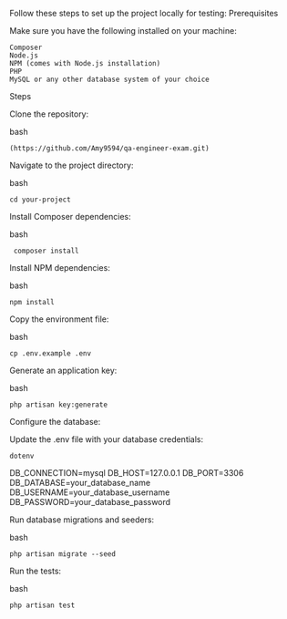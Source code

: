 Follow these steps to set up the project locally for testing:
Prerequisites

Make sure you have the following installed on your machine:

    Composer
    Node.js
    NPM (comes with Node.js installation)
    PHP
    MySQL or any other database system of your choice

Steps

 Clone the repository:

 bash

    (https://github.com/Amy9594/qa-engineer-exam.git)

Navigate to the project directory:

bash 

    cd your-project

Install Composer dependencies:

 bash
 
     composer install

 Install NPM dependencies:

 bash    
            
	npm install

Copy the environment file:

bash

    cp .env.example .env

Generate an application key:

bash

    php artisan key:generate

Configure the database:

Update the .env file with your database credentials:

    dotenv

DB_CONNECTION=mysql
DB_HOST=127.0.0.1
DB_PORT=3306
DB_DATABASE=your_database_name
DB_USERNAME=your_database_username
DB_PASSWORD=your_database_password

Run database migrations and seeders:

bash

    php artisan migrate --seed

Run the tests:

bash

    php artisan test
